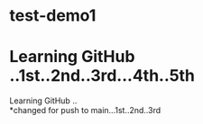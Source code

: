 # test-demo1

Learning GitHub ..1st..2nd..3rd...4th..5th
=======
Learning GitHub ..<br>
*changed for push to main...1st..2nd..3rd

